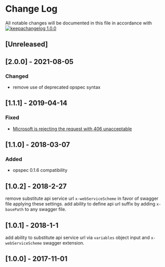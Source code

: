 # Change Log

All notable changes will be documented in this file in accordance with
[![keepachangelog 1.0.0](https://img.shields.io/badge/keepachangelog-1.0.0-brightgreen.svg)](http://keepachangelog.com/en/1.0.0/)

## [Unreleased]

## \[2.0.0] - 2021-08-05

### Changed

- remove use of deprecated opspec syntax

## [1.1.1] - 2019-04-14

### Fixed
- [Microsoft is rejecting the request with 406 unacceptable](https://github.com/opspec-pkgs/azure.apimanagement.apis.set/pull/5)

## [1.1.0] - 2018-03-07

### Added

- opspec 0.1.6 compatibility

## [1.0.2] - 2018-2-27

remove substitute api service url `x-webServiceScheme` in favor of swagger file applying these settings.
add ability to define api url suffix by adding `x-basePath` to any swagger file. 

## [1.0.1] - 2018-1-1

add ability to substitute api service url via `variables` object input and `x-webServiceScheme` swagger extension.
## [1.0.0] - 2017-11-01
